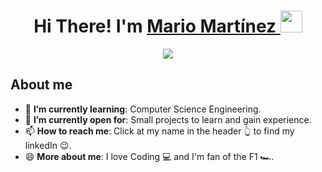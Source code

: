 <h1 align = "center"> <b> Hi There! I'm <a href="https://www.linkedin.com/in/mario-martínez-vitutia-21586527a">Mario Martínez </a> </b><img src="https://media.giphy.com/media/hvRJCLFzcasrR4ia7z/giphy.gif" width="35"></h1>
<div align= "center">
  <img src="https://media2.giphy.com/media/qgQUggAC3Pfv687qPC/giphy.gif?cid=ecf05e473mqgyxxnhtd2e5nodwwvpstqls5zb3oy2fduk2d8&ep=v1_gifs_search&rid=giphy.gif&ct=g">
</div>
<h2><b> About me </b></h2>
<ul>
  <li>🌱 <b>I’m currently learning</b>: Computer Science Engineering.</li>
  <li>🤔 <b>I’m currently open for</b>: Small projects to learn and gain experience.</li>
  <li>📫 <b>How to reach me</b>: Click at my name in the header 👆 to find my linkedIn 😉. </li>
  <li>😄 <b>More about me</b>: I love Coding 💻 and I'm fan of the F1 🏎️.</li>
</ul>
